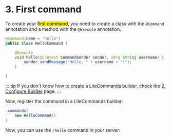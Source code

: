 
# 3. First command

To create your <mark>first command</mark>, you need to create a class with the `@Command` annotation and a method with the `@Execute` annotation.

```java
@Command(name = "hello")
public class HelloCommand {

    @Execute
    void hello(@Context CommandSender sender, @Arg String username) {
        sender.sendMessage("Hello, " + username + "!");
    }

}
```

::: tip
If you don't know how to create a LiteCommands builder, check the [2. Configure Builder](configure-builder.md) page.
:::

Now, register the command in a LiteCommands builder:

```java
.commands(
    new HelloCommand()
)
```

Now, you can use the `/hello` command in your server:

<Console
    scheme="/hello <username>"
    input="/hello Rollczi" 
    output="Hello, Rollczi!"
/>
